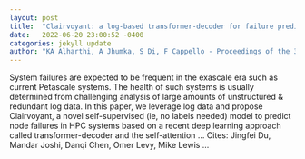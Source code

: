 ```yaml
---
layout: post
title:  "Clairvoyant: a log-based transformer-decoder for failure prediction in large-scale systems"
date:   2022-06-20 23:00:52 -0400
categories: jekyll update
author: "KA Alharthi, A Jhumka, S Di, F Cappello - Proceedings of the 36th ACM International …, 2022"
---
```

System failures are expected to be frequent in the exascale era such as current Petascale systems. The health of such systems is usually determined from challenging analysis of large amounts of unstructured & redundant log data. In this paper, we leverage log data and propose Clairvoyant, a novel self-supervised (ie, no labels needed) model to predict node failures in HPC systems based on a recent deep learning approach called transformer-decoder and the self-attention …
Cites: ‪Jingfei Du, Mandar Joshi, Danqi Chen, Omer Levy, Mike Lewis …‬  